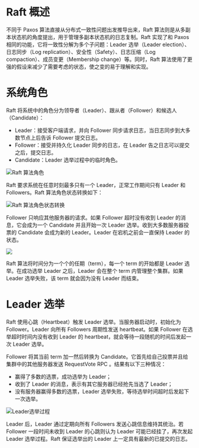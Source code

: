 # Raft 概述

不同于 Paxos 算法直接从分布式一致性问题出发推导出来，Raft 算法则是从多副本状态机的角度提出，用于管理多副本状态机的日志复制。Raft 实现了和 Paxos 相同的功能，它将一致性分解为多个子问题：Leader 选举（Leader election）、日志同步（Log replication）、安全性（Safety）、日志压缩（Log compaction）、成员变更（Membership change）等。同时，Raft 算法使用了更强的假设来减少了需要考虑的状态，使之变的易于理解和实现。

# 系统角色

Raft 将系统中的角色分为领导者（Leader）、跟从者（Follower）和候选人（Candidate）：

- Leader：接受客户端请求，并向 Follower 同步请求日志，当日志同步到大多数节点上后告诉 Follower 提交日志。
- Follower：接受并持久化 Leader 同步的日志，在 Leader 告之日志可以提交之后，提交日志。
- Candidate：Leader 选举过程中的临时角色。

![Raft 算法角色](https://s1.ax1x.com/2020/08/03/ad3S4H.png)

Raft 要求系统在任意时刻最多只有一个 Leader，正常工作期间只有 Leader 和 Followers。Raft 算法角色状态转换如下：

![Raft 算法角色状态转换](https://s1.ax1x.com/2020/08/03/ad3Eb8.png)

Follower 只响应其他服务器的请求。如果 Follower 超时没有收到 Leader 的消息，它会成为一个 Candidate 并且开始一次 Leader 选举。收到大多数服务器投票的 Candidate 会成为新的 Leader。Leader 在宕机之前会一直保持 Leader 的状态。

![](https://s1.ax1x.com/2020/08/03/ad3Qvq.png)

Raft 算法将时间分为一个个的任期（term），每一个 term 的开始都是 Leader 选举。在成功选举 Leader 之后，Leader 会在整个 term 内管理整个集群。如果 Leader 选举失败，该 term 就会因为没有 Leader 而结束。

# Leader 选举

Raft 使用心跳（Heartbeat）触发 Leader 选举。当服务器启动时，初始化为 Follower。Leader 向所有 Followers 周期性发送 heartbeat。如果 Follower 在选举超时时间内没有收到 Leader 的 heartbeat，就会等待一段随机的时间后发起一次 Leader 选举。

Follower 将其当前 term 加一然后转换为 Candidate。它首先给自己投票并且给集群中的其他服务器发送 RequestVote RPC 。结果有以下三种情况：

- 赢得了多数的选票，成功选举为 Leader；
- 收到了 Leader 的消息，表示有其它服务器已经抢先当选了 Leader；
- 没有服务器赢得多数的选票，Leader 选举失败，等待选举时间超时后发起下一次选举。

![Leader选举过程](https://s1.ax1x.com/2020/08/03/ad3wx1.png)

Leader 后，Leader 通过定期向所有 Followers 发送心跳信息维持其统治。若 Follower 一段时间未收到 Leader 的心跳则认为 Leader 可能已经挂了，再次发起 Leader 选举过程。Raft 保证选举出的 Leader 上一定具有最新的已提交的日志。
